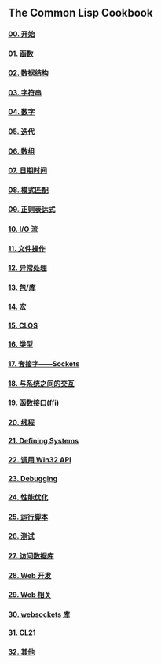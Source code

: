 ## The Common Lisp Cookbook

#### [00. 开始](zh-cn/00.getting-started.md)

#### [01. 函数](zh-cn/01.functions.md)

#### [02. 数据结构](zh-cn/02.data-structures.md)

#### [03. 字符串](zh-cn/03.strings.md)

#### [04. 数字](zh-cn/04.numbers.md)

#### [05. 迭代](zh-cn/05.iteration.md)

#### [06. 数组](zh-cn/06.arrays.md)

#### [07. 日期时间](zh-cn/07.dates-times.md)

#### [08. 模式匹配](zh-cn/08.pattern-matching.md)

#### [09. 正则表达式](zh-cn/09.regexp.md)

#### [10. I/O 流](zh-cn/10.io.md)

#### [11. 文件操作](zh-cn/11.files.md)

#### [12. 异常处理](zh-cn/12.error_handling.md)

#### [13. 包/库](zh-cn/13.packages.md)

#### [14. 宏](zh-cn/14.macros.md)

#### [15. CLOS](zh-cn/15.clos.md)

#### [16. 类型](zh-cn/16.type.md)

#### [17. 套接字——Sockets](zh-cn/17.sockets.md)

#### [18. 与系统之间的交互](zh-cn/18.os.md)

#### [19. 函数接口(ffi)](zh-cn/19.ffi.md)

#### [20. 线程](zh-cn/20.process.md)

#### [21. Defining Systems](zh-cn/21.systems.md)

#### [22. 调用 Win32 API](zh-cn/22.win32.md)

#### [23. Debugging](zh-cn/23.debugging.md)

#### [24. 性能优化](zh-cn/24.performance.md)

#### [25. 运行脚本](zh-cn/25.scripting.md)

#### [26. 测试](zh-cn/26.testing.md)

#### [27. 访问数据库](zh-cn/27.databases.md)

#### [28. Web 开发](zh-cn/28.web.md)

#### [29. Web 相关](zh-cn/29.web-scraping.md)

#### [30. websockets 库](zh-cn/30.websockets.md)

#### [31. CL21](zh-cn/31.cl21.md)

#### [32. 其他](zh-cn/32.misc.md)

